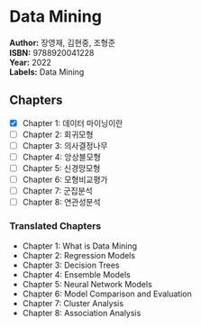 # Data Mining
**Author:** 장영재, 김현중, 조형준 <br/>
**ISBN:** 9788920041228 <br/>
**Year:** 2022 <br/>
**Labels:** Data Mining

## Chapters
- [x] Chapter 1: 데이터 마이닝이란
- [ ] Chapter 2: 회귀모형
- [ ] Chapter 3: 의사결정나무
- [ ] Chapter 4: 앙상블모형
- [ ] Chapter 5: 신경망모형
- [ ] Chapter 6: 모형비교평가
- [ ] Chapter 7: 군집분석
- [ ] Chapter 8: 연관성분석

### Translated Chapters
- Chapter 1: What is Data Mining
- Chapter 2: Regression Models
- Chapter 3: Decision Trees
- Chapter 4: Ensemble Models
- Chapter 5: Neural Network Models
- Chapter 6: Model Comparison and Evaluation
- Chapter 7: Cluster Analysis
- Chapter 8: Association Analysis
